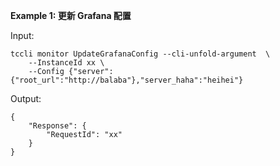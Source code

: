 **Example 1: 更新 Grafana 配置**



Input: 

```
tccli monitor UpdateGrafanaConfig --cli-unfold-argument  \
    --InstanceId xx \
    --Config {"server":{"root_url":"http://balaba"},"server_haha":"heihei"}
```

Output: 
```
{
    "Response": {
        "RequestId": "xx"
    }
}
```

